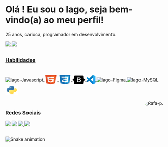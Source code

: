 <h1>Olá ! Eu sou o Iago, seja bem-vindo(a) ao meu perfil!</h1>

<p align="left">25 anos, carioca, programador em desenvolvimento.</p>

 <div>
  <a href="https://github.com/iagoarodrigues">
  <img height="150em" src="https://github-readme-stats.vercel.app/api?username=iagoarodrigues&show_icons=true&theme=chartreuse-dark&include_all_commits=true&count_private=true"/>
  <img height="150em" aligh="right" style=border_radius="20" src="https://github-readme-stats.vercel.app/api/top-langs/?username=iagoarodrigues&layout=compact&langs_count=7&theme=chartreuse-dark"/>
</div>
 
##
 
 ### Habilidades
 
  <div style="display: inline_block"><br>
  <img align="center" alt="Iago-Javascript" height="31" width="31" src="https://cdn.iconscout.com/icon/free/png-256/javascript-2752148-2284965.png">
  <img align="center" alt="Iago-HTML" height="30" width="40" src="https://raw.githubusercontent.com/devicons/devicon/master/icons/html5/html5-original.svg">
  <img align="center" alt="Iago-CSS" height="30" width="40" src="https://raw.githubusercontent.com/devicons/devicon/master/icons/css3/css3-original.svg">
  <img align="center" alt="Iago-Bootstrap" height="35" width="40" src="https://raw.githubusercontent.com/devicons/devicon/master/icons/bootstrap/bootstrap-plain.svg">
  <img align="center" alt="Iago-VsCode" height="30" width="28" src="https://raw.githubusercontent.com/devicons/devicon/master/icons/vscode/vscode-original.svg">
  <img align="center" alt="Iago-Figma" height="30" width="28" src="https://cdn.jsdelivr.net/gh/devicons/devicon/icons/figma/figma-original.svg">
  <img align="center" alt="Iago-MySQL" height="30" width="35" src="https://cdn.jsdelivr.net/gh/devicons/devicon/icons/mysql/mysql-original.svg">
  <img align="center" alt="Iago-Python" height="30" width="40" src="https://raw.githubusercontent.com/devicons/devicon/master/icons/python/python-original.svg">
    <div style="display: inline_block"><br>
  <img align="right" alt="Rafa-pic" height="150" style="border-radius:50px;" src="https://user-images.githubusercontent.com/102769741/175791161-e6dda049-f4a4-4406-8c1f-f612a582ab28.png">
</div>
   
  ##
 
  ### Redes Sociais
  
  <div> 
  <a href="https://www.instagram.com/iagxs/" target="_blank"><img src="https://img.shields.io/badge/-Instagram-%23E4405F?style=for-the-badge&logo=instagram&logoColor=white" target="_blank"></a>
    <a href = "mailto:iagomb991@gmail.com"><img src="https://img.shields.io/badge/-Gmail-%23333?style=for-the-badge&logo=gmail&logoColor=white" target="_blank"></a>
  <a href="https://www.linkedin.com/in/iago-rodrigues-b6299521b/" target="_blank"><img src="https://img.shields.io/badge/-LinkedIn-%230077B5?style=for-the-badge&logo=linkedin&logoColor=white" target="_blank">
   <a href="https://api.whatsapp.com/send?phone=5521996319175" target="_blank">
    <img src="https://img.shields.io/badge/WhatsApp-25D366?style=for-the-badge&logo=whatsapp&logoColor=white" target="_blank"></a>
   </a>
   </a>
  </div>

 ##
 
   ![Snake animation](https://github.com/iagoarodrigues/iagoarodrigues/blob/output/github-contribution-grid-snake.svg)
 </div>

